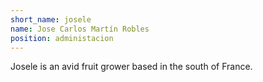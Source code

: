 ```yaml
---
short_name: josele
name: Jose Carlos Martín Robles
position: administacion
---
```

Josele is an avid fruit grower based in the south of France.